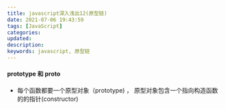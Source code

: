 ```yaml
---
title: javascript深入浅出12(原型链)
date: 2021-07-06 19:43:59
tags: [JavaScript]
categories:
updated:
description:
keywords: javascript, 原型链
---
```


#### prototype 和  __proto__ 

- 每个函数都要一个原型对象（prototype) ， 原型对象包含一个指向构造函数的的指针(constructor)

